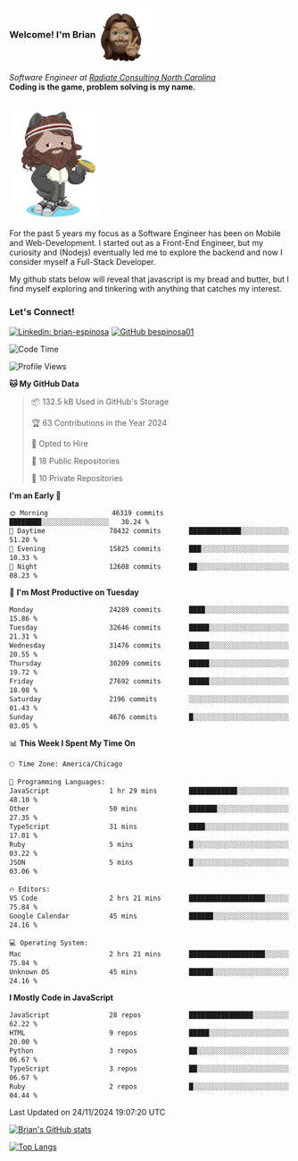 ###  Welcome! I'm Brian <img align="center" src="https://github.com/bespinosa01/bespinosa01/blob/main/assets/peace-animoji.png" height="100" /></h2>
<p><em>Software Engineer at <a href="https://www.radiateconsulting.coop/north-carolina-tech-coop">Radiate Consulting North Carolina</a>
 <br/>
<!-- </br>Developer Consultant at <a href="https://codethedream.org/">Code The Dream</a> -->
</em> <b>Coding is the game, problem solving is my name.</b></p>

<br/>


 <img align="center" src="https://github.com/bespinosa01/bespinosa01/blob/main/assets/octo-me.png" height="200" /> 
 <p>
 For the past 5 years my focus as a Software Engineer has been on Mobile and Web-Development. I started out as a Front-End Engineer, but my curiosity and (Nodejs) eventually led me to explore the backend and now I consider myself a Full-Stack Developer.
</p>
<p>
 My github stats below will reveal that javascript is my bread and butter, but I find myself exploring and tinkering with anything that catches my interest. 
 </p>
 
 
### Let's Connect!

[![Linkedin: brian-espinosa](https://img.shields.io/badge/-brian--espinosa-blue?style=flat-square&logo=Linkedin&logoColor=white&link=https://www.linkedin.com/in/brian-espinosa/)](https://www.linkedin.com/in/brian-espinosa/)
[![GitHub bespinosa01](https://img.shields.io/github/followers/bespinosa01?label=follow&style=social)](https://github.com/bespinosa01)



<!--START_SECTION:waka-->
![Code Time](http://img.shields.io/badge/Code%20Time-1%2C682%20hrs%2038%20mins-blue)

![Profile Views](http://img.shields.io/badge/Profile%20Views-0-blue)

**🐱 My GitHub Data** 

> 📦 132.5 kB Used in GitHub's Storage 
 > 
> 🏆 63 Contributions in the Year 2024
 > 
> 💼 Opted to Hire
 > 
> 📜 18 Public Repositories 
 > 
> 🔑 10 Private Repositories 
 > 
**I'm an Early 🐤** 

```text
🌞 Morning                46319 commits       ████████░░░░░░░░░░░░░░░░░   30.24 % 
🌆 Daytime                78432 commits       █████████████░░░░░░░░░░░░   51.20 % 
🌃 Evening                15825 commits       ███░░░░░░░░░░░░░░░░░░░░░░   10.33 % 
🌙 Night                  12608 commits       ██░░░░░░░░░░░░░░░░░░░░░░░   08.23 % 
```
📅 **I'm Most Productive on Tuesday** 

```text
Monday                   24289 commits       ████░░░░░░░░░░░░░░░░░░░░░   15.86 % 
Tuesday                  32646 commits       █████░░░░░░░░░░░░░░░░░░░░   21.31 % 
Wednesday                31476 commits       █████░░░░░░░░░░░░░░░░░░░░   20.55 % 
Thursday                 30209 commits       █████░░░░░░░░░░░░░░░░░░░░   19.72 % 
Friday                   27692 commits       █████░░░░░░░░░░░░░░░░░░░░   18.08 % 
Saturday                 2196 commits        ░░░░░░░░░░░░░░░░░░░░░░░░░   01.43 % 
Sunday                   4676 commits        █░░░░░░░░░░░░░░░░░░░░░░░░   03.05 % 
```


📊 **This Week I Spent My Time On** 

```text
🕑︎ Time Zone: America/Chicago

💬 Programming Languages: 
JavaScript               1 hr 29 mins        ████████████░░░░░░░░░░░░░   48.10 % 
Other                    50 mins             ███████░░░░░░░░░░░░░░░░░░   27.35 % 
TypeScript               31 mins             ████░░░░░░░░░░░░░░░░░░░░░   17.01 % 
Ruby                     5 mins              █░░░░░░░░░░░░░░░░░░░░░░░░   03.22 % 
JSON                     5 mins              █░░░░░░░░░░░░░░░░░░░░░░░░   03.06 % 

🔥 Editors: 
VS Code                  2 hrs 21 mins       ███████████████████░░░░░░   75.84 % 
Google Calendar          45 mins             ██████░░░░░░░░░░░░░░░░░░░   24.16 % 

💻 Operating System: 
Mac                      2 hrs 21 mins       ███████████████████░░░░░░   75.84 % 
Unknown OS               45 mins             ██████░░░░░░░░░░░░░░░░░░░   24.16 % 
```

**I Mostly Code in JavaScript** 

```text
JavaScript               28 repos            ████████████████░░░░░░░░░   62.22 % 
HTML                     9 repos             █████░░░░░░░░░░░░░░░░░░░░   20.00 % 
Python                   3 repos             ██░░░░░░░░░░░░░░░░░░░░░░░   06.67 % 
TypeScript               3 repos             ██░░░░░░░░░░░░░░░░░░░░░░░   06.67 % 
Ruby                     2 repos             █░░░░░░░░░░░░░░░░░░░░░░░░   04.44 % 
```




 Last Updated on 24/11/2024 19:07:20 UTC
<!--END_SECTION:waka-->


<!--  Github STATS -->
[![Brian's GitHub stats](https://github-readme-stats.vercel.app/api?username=bespinosa01&hide=stars,contribs&count_private=true&show_icons=true)](https://github.com/anuraghazra/github-readme-stats)

[![Top Langs](https://github-readme-stats.vercel.app/api/top-langs/?username=bespinosa01&layout=compact)](https://github.com/anuraghazra/github-readme-stats)



<!--
**bespinosa01/bespinosa01** is a ✨ _special_ ✨ repository because its `README.md` (this file) appears on your GitHub profile.

Here are some ideas to get you started:

- 🔭 I’m currently working on ...
- 🌱 I’m currently learning ...
- 👯 I’m looking to collaborate on ...
- 🤔 I’m looking for help with ...
- 💬 Ask me about ...
- 📫 How to reach me: ...
- 😄 Pronouns: ...
- ⚡ Fun fact: ...
-->
